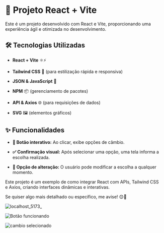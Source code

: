 # 🚀 Projeto React + Vite
Este é um projeto desenvolvido com React e Vite, proporcionando uma experiência ágil e otimizada no desenvolvimento.

## 🛠️ Tecnologias Utilizadas
- **React + Vite** ⚛️⚡

- **Tailwind CSS** 🎨 (para estilização rápida e responsiva)

- **JSON & JavaScript** 📄

- **NPM** 📦 (gerenciamento de pacotes)

- **API & Axios** 🌐 (para requisições de dados)

- **SVG** 🖼️ (elementos gráficos)

## ✨ Funcionalidades
- **📌 Botão interativo:** Ao clicar, exibe opções de câmbio.

- **✅ Confirmação visual:** Após selecionar uma opção, uma tela informa a escolha realizada.

- **🔄 Opção de alteração:** O usuário pode modificar a escolha a qualquer momento.

Este projeto é um exemplo de como integrar React com APIs, Tailwind CSS e Axios, criando interfaces dinâmicas e interativas.

Se quiser algo mais detalhado ou específico, me avise! 😊🚀

![localhost_5173_](https://github.com/user-attachments/assets/c5a5d12c-04c6-48c5-ba2d-625d6a7751bd)

![Botão funcionando](https://github.com/user-attachments/assets/afdb914a-60be-43cf-a46a-d1ab83816970)

![cambio selecionado ](https://github.com/user-attachments/assets/361ebfd4-1813-40e7-a244-6da9d8934d72)
